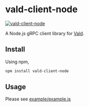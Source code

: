 # vald-client-node

[![vald-client-node](https://img.shields.io/npm/v/vald-client-node/latest?logo=npm&style=flat-square)](https://www.npmjs.com/package/vald-client-node)

A Node.js gRPC client library for [Vald](https://github.com/vdaas/vald).

## Install

Using npm,

```sh
npm install vald-client-node
```

## Usage

Please see [example/example.js](example/example.js)
